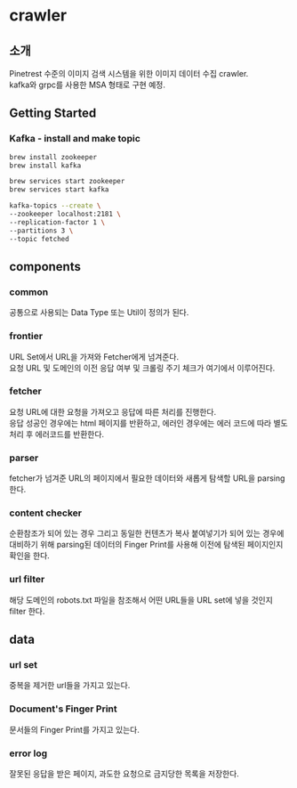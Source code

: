 # crawler

## 소개
Pinetrest 수준의 이미지 검색 시스템을 위한 이미지 데이터 수집 crawler.    
kafka와 grpc를 사용한 MSA 형태로 구현 예정.

## Getting Started
### Kafka - install and make topic
```bash
brew install zookeeper
brew install kafka

brew services start zookeeper
brew services start kafka

kafka-topics --create \
--zookeeper localhost:2181 \
--replication-factor 1 \
--partitions 3 \
--topic fetched
```

## components
### common
공통으로 사용되는 Data Type 또는 Util이 정의가 된다.

### frontier
URL Set에서 URL을 가져와 Fetcher에게 넘겨준다.    
요청 URL 및 도메인의 이전 응답 여부 및 크롤링 주기 체크가 여기에서 이루어진다.    

### fetcher
요청 URL에 대한 요청을 가져오고 응답에 따른 처리를 진행한다.    
응답 성공인 경우에는 html 페이지를 반환하고, 에러인 경우에는 에러 코드에 따라 별도 처리 후 에러코드를 반환한다.    

### parser
fetcher가 넘겨준 URL의 페이지에서 필요한 데이터와 새롭게 탐색할 URL을 parsing 한다.

### content checker
순환참조가 되어 있는 경우 그리고 동일한 컨텐츠가 복사 붙여넣기가 되어 있는 경우에 대비하기 위해 parsing된 데이터의 Finger Print를 사용해 이전에 탐색된 페이지인지 확인을 한다.

### url filter
해당 도메인의 robots.txt 파일을 참조해서 어떤 URL들을 URL set에 넣을 것인지 filter 한다.

## data
### url set
중복을 제거한 url들을 가지고 있는다.

### Document's Finger Print
문서들의 Finger Print를 가지고 있는다. 

### error log
잘못된 응답을 받은 페이지, 과도한 요청으로 금지당한 목록을 저장한다.
